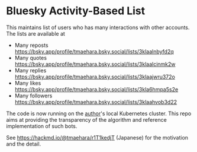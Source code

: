 # Bluesky Activity-Based List

This maintains list of users who has many interactions with other accounts. The lists are available at 

- Many reposts https://bsky.app/profile/tmaehara.bsky.social/lists/3klaalnbyfd2q
- Many quotes https://bsky.app/profile/tmaehara.bsky.social/lists/3klaalcinmk2w
- Many replies https://bsky.app/profile/tmaehara.bsky.social/lists/3klaajwru372o
- Many likes https://bsky.app/profile/tmaehara.bsky.social/lists/3kla6hmpa5s2e
- Many followers https://bsky.app/profile/tmaehara.bsky.social/lists/3klaahvob3d22

The code is now running on the [author](https://bsky.app/profile/tmaehara.bsky.social)'s local Kubernetes cluster. This repo aims at providing the transparency of the algorithm and reference implementation of such bots.

See https://hackmd.io/@tmaehara/r1T1kedjT (Japanese) for the motivation and the detail.
